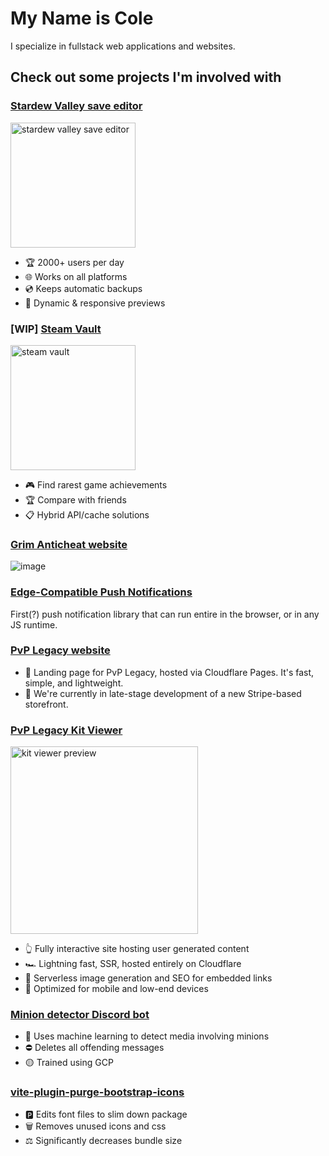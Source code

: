 # My Name is Cole

I specialize in fullstack web applications and websites.

## Check out some projects I'm involved with

### [Stardew Valley save editor](https://colecrouter.github.io/stardew-save-editor/)
<img src="/img/sdv.png" alt="stardew valley save editor" height="200">

- 🏆 2000+ users per day
- 🌐 Works on all platforms
- 💿 Keeps automatic backups
- 🧨 Dynamic & responsive previews

### [WIP] [Steam Vault]([https://steamvault.info/](https://steamvault.info/user/76561198058776501))

<img src="https://github.com/user-attachments/assets/b1fc2f4d-cca3-4761-8c70-4f08f095cc7c" alt="steam vault" height="200">

- 🎮 Find rarest game achievements
- 🏆 Compare with friends
- 📋 Hybrid API/cache solutions
<!--
### [Proof-of-Concept Minecraft Game-Mode Designer](https://not-gamemode-creator.pages.dev/)

Full drag-and-drop node system w/ causality checks, docs built from scratch.

![image](https://github.com/user-attachments/assets/ 65070c49-52d7-496a-920f-5c154bfdfdf6)
-->

### [Grim Anticheat website](https://grim.ac/)

![image](https://github.com/user-attachments/assets/de63edb1-b8ff-48b8-bdd8-d7e985f3ee6f)

### [Edge-Compatible Push Notifications](https://github.com/colecrouter/web-push-browser)

First(?) push notification library that can run entire in the browser, or in any JS runtime. 

### [PvP Legacy website](https://pvplegacy.net/)

- 🛬 Landing page for PvP Legacy, hosted via Cloudflare Pages. It's fast, simple, and lightweight.
- 🛒 We're currently in late-stage development of a new Stripe-based storefront.

### [PvP Legacy Kit Viewer](https://kits.pvplegacy.net/DEBUG)
<img src="/img/kit.png" alt="kit viewer preview" height="300">

- 👆 Fully interactive site hosting user generated content
- 🏎️ Lightning fast, SSR, hosted entirely on Cloudflare
- 📸 Serverless image generation and SEO for embedded links
- 📱 Optimized for mobile and low-end devices

### [Minion detector Discord bot](https://github.com/colecrouter/minion-detector-discord-bot)

- 🧠 Uses machine learning to detect media involving minions
- ⛔ Deletes all offending messages
- 🟡 Trained using GCP

### [vite-plugin-purge-bootstrap-icons](https://www.npmjs.com/package/vite-plugin-purge-bootstrap-icons/)

- 🅿️ Edits font files to slim down package
- 🗑️ Removes unused icons and css
- ⚖️ Significantly decreases bundle size

<!--
**colecrouter/colecrouter** is a ✨ _special_ ✨ repository because its `README.md` (this file) appears on your GitHub profile.

Here are some ideas to get you started:

- 🔭 I’m currently working on ...
- 🌱 I’m currently learning ...
- 👯 I’m looking to collaborate on ...
- 🤔 I’m looking for help with ...
- 💬 Ask me about ...
- 📫 How to reach me: ...
- 😄 Pronouns: ...
- ⚡ Fun fact: ...
-->
